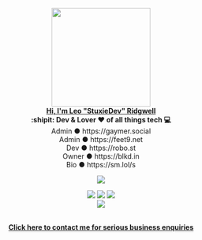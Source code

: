 <p align="center">
  <img src="https://cdn.stuxiedev.net/media/2021/01/18155601/StuxieDev-Brand.png" width="200px">
  <br>
  <a href="https://stux.ie"><b>Hi, I'm Leo "StuxieDev" Ridgwell</b></a>
  <br>
  <b>:shipit: Dev & Lover ❤️ of all things tech 💻</b>
  <br>
  Admin ● https://gaymer.social
  <br>
  Admin ● https://feet9.net
  <br>
  Dev ● https://robo.st
  <br>
  Owner ● https://blkd.in
  <br>
  Bio ● https://sm.lol/s
</p>

<p align="center">
  <img src="https://discord.c99.nl/widget/theme-2/454714967954817024.png">
</p>

<p align="center">
  <img src="https://img.shields.io/discord/697417763613966387?label=StuxieDev%27s%20Hideout&logo=discord&logoColor=%23ffffff">
  <img src="https://hits.seeyoufarm.com/api/count/incr/badge.svg?url=https%3A%2F%2Fgithub.com%2FStuxieDev%2FStuxieDev">
  <img src="https://img.shields.io/discord/908757719194927144?label=BlockedIn%20Network&logo=discord&logoColor=%23ffffff">
  <br>
  <img src="https://github.stats.stuxapis.net/api?username=StuxieDev&show_icons=true&theme=radical">
</p>

<p align="center">
  <br>
  <a href="https://leo.ridgwell.family"><b>Click here to contact me for serious business enquiries<b></a>
</p>
